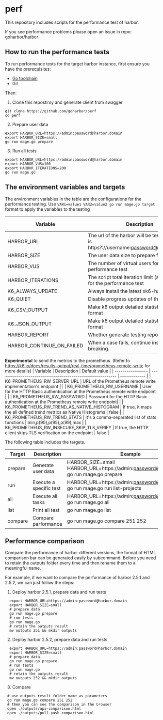 # perf

This repository includes scripts for the performance test of harbor.


If you see performance problems please open an issue in repo:
[goharbor/harbor](https://github.com/goharbor/harbor)


## How to run the performance tests

To run performance tests for the target harbor instance, first ensure you have the prerequisites:

- [Go toolchain](https://go101.org/article/go-toolchain.html)
- Git

Then:

1. Clone this repostiroy and generate client from swagger
  ```shell
  git clone https://github.com/goharbor/perf
  cd perf
  ```

2. Prepare user data
  ```shell
  export HARBOR_URL=https://admin:password@harbor.domain
  export HARBOR_SIZE=small
  go run mage.go prepare
  ```

3. Run all tests
  ```shell
  export HARBOR_URL=https://admin:password@harbor.domain
  export HARBOR_VUS=100
  export HARBOR_ITERATIONS=200
  go run mage.go
  ```

## The environment variables and targets

The environment variables in the table are the configurations for the performance testing. Use `VAR1=value1 VAR2=value2 go run mage.go target` format to apply the variables to the testing

| Variable                  | Description                                                  | Default value |
| --------------------------| ------------------------------------------------------------ | ------------- |
| HARBOR_URL                | The url of the harbor will be tested, its format is https?://username:password@harbor.domain |               |
| HARBOR_SIZE               | The user data size to prepare for the tests                  | small         |
| HARBOR_VUS                | The number of virtual users for the performance test         | 500           |
| HARBOR_ITERATIONS         | The script total iteration limit (among all VUs) for the performance test | 1000          |
| K6_ALWAYS_UPDATE          | Always install the latest xk6-harbor                         | false         |
| K6_QUIET                  | Disable progress updates of the k6                           | false         |
| K6_CSV_OUTPUT             | Make k6 output detailed statistics in a CSV format           | false         |
| K6_JSON_OUTPUT            | Make k6 output detailed statistics in JSON format            | false         |
| HARBOR_REPORT             | Whether generate testing report                              | false         |
| HARBOR_CONTINUE_ON_FAILED | When a case fails, continue instead of breaking.             | false         |

**Experimental** to send the metrics to the prometheus. (Refer to <https://k6.io/docs/results-output/real-time/prometheus-remote-write> for more details)
| Variable          | Description                                                  | Default value |
| ----------------- | ------------------------------------------------------------ | ------------- |
| K6_PROMETHEUS_RW_SERVER_URL | URL of the Prometheus remote write implementation's endpoint |     |
| K6_PROMETHEUS_RW_USERNAME | User for the HTTP Basic authentication at the Prometheus remote write endpoint | |
| K6_PROMETHEUS_RW_PASSWORD |  Password for the HTTP Basic authentication at the Prometheus remote write endpoint| |
| K6_PROMETHEUS_RW_TREND_AS_NATIVE_HISTOGRAM | If true, it maps the all defined trend metrics as Native Histograms | false |
| K6_PROMETHEUS_RW_TREND_STATS | It's a comma-separated list of stats functions | min,p(90),p(95),p(99),max |
| K6_PROMETHEUS_RW_INSECURE_SKIP_TLS_VERIFY | If true, the HTTP client skips TLS verification on the endpoint | false |


The following table includes the targets.

| Target  | Description                                    | Example                                                                                  |
| ------- | ---------------------------------------------- | ---------------------------------------------------------------------------------------- |
| prepare | Generate user data                             | HARBOR_SIZE=small HARBOR_URL=https://admin:password@harbor.domain go run mage.go prepare |
| run     | Execute a specific test                        | HARBOR_URL=https://admin:password@harbor.domain go run mage.go run list-projects         |
| all     | Execute all tasks                              | HARBOR_URL=https://admin:password@harbor.domain go run mage.go all                       |
| list    | Print all test                                 | go run mage.go list                                                                      |
| compare | Compare performance                            | go run mage.go compare 251 252                                                           |

## Performance comparison

Compare the performance of harbor different versions, the format of HTML
comparison bar can be generated easily by subcommand. Before you need to retain
the outputs folder every time and then rename them to a meaningful name.

For example, if we want to compare the performance of harbor 2.5.1 and 2.5.2, we
can just follow the steps:

1. Deploy harbor 2.5.1, prepare data and run tests
  ```shell
    export HARBOR_URL=https://admin:password@harbor.domain
    export HARBOR_SIZE=small
    # prepare data
    go run mage.go prepare
    # run tests
    go run mage.go
    # retain the outputs result
    mv outputs 251 && mkdir outputs
  ```

2. Deploy harbor 2.5.2, prepare data and run tests

  ```shell
    export HARBOR_URL=https://admin:password@harbor.domain
    export HARBOR_SIZE=small
    # prepare data
    go run mage.go prepare
    # run tests
    go run mage.go
    # retain the outputs result
    mv outputs 252 && mkdir outputs
  ```

3. Compare
  ```shell
   # use outputs result folder name as parameters
   go run mage.go compare 251 252
   # then you can see the comparison in the browser
   open ./outputs/api-comparison.html
   open ./outputs/pull-push-comparison.html
  ```
